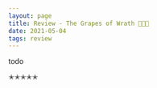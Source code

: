 ```yaml
---
layout: page
title: Review - The Grapes of Wrath 🍇👩‍🌾
date: 2021-05-04
tags: review
---
```


todo

✭✭✭✭✭
